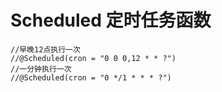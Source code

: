 # Scheduled 定时任务函数

```text
//早晚12点执行一次
//@Scheduled(cron = "0 0 0,12 * * ?")
//一分钟执行一次
//@Scheduled(cron = "0 */1 * * * ?")
```
